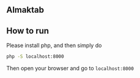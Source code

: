 ## Almaktab


## How to run


Please install php, and then simply do
```bash
php -S localhost:8000
```
Then open your browser and go to `localhost:8000`